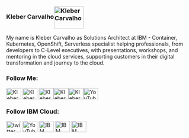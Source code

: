 ### Kleber Carvalho<a href="https://klebercarvalho.com" target="blank"><img align="center" src="https://cdn.jsdelivr.net/npm/simple-icons@3.0.1/icons/ibm.svg" alt="Kleber Carvalho" height="60" width="80" /></a>

My name is Kleber Carvalho as Solutions Architect at IBM - Container, Kubernetes, OpenShift, Serverless specialist helping professionals, from developers to C-Level executives, with presentations, workshops, and mentoring in the cloud services, supporting customers in their digital transformation and journey to the cloud.

<h3 align="left">Follow Me:</h3>
<p align="left">
<a href="https://twitter.com/kleber_carvalho" target="blank"><img align="center" src="https://cdn.jsdelivr.net/npm/simple-icons@3.0.1/icons/twitter.svg" alt="Kleber Carvalho" height="30" width="40" /></a>
<a href="http://br.linkedin.com/in/klebercarvalho" target="blank"><img align="center" src="https://cdn.jsdelivr.net/npm/simple-icons@3.0.1/icons/linkedin.svg" alt="Kleber Carvalho" height="30" width="40" /></a>
<a href="http://developerschool.com.br/facebook" target="blank"><img align="center" src="https://cdn.jsdelivr.net/npm/simple-icons@3.0.1/icons/facebook.svg" alt="Kleber Carvalho in Developer School" height="30" width="40" /></a><a href="http://developerschool.com.br/instagram" target="blank"><img align="center" src="https://cdn.jsdelivr.net/npm/simple-icons@3.0.1/icons/instagram.svg" alt="Kleber Carvalho in Developer School" height="30" width="40" /></a><a href="https://klebercarvalho.com" target="blank"><img align="center" src="https://cdn.jsdelivr.net/npm/simple-icons@3.0.1/icons/medium.svg" alt="Kleber Carvalho" height="30" width="40" /></a><a href="http://developerschool.com.br/youtube" target="blank"><img align="center" src="https://cdn.jsdelivr.net/npm/simple-icons@3.0.1/icons/youtube.svg" alt="YouTube" height="30" width="40" /></a>
</p>



<h3 align="left">Follow IBM Cloud:</h3>
<p align="left">
<a href="http://www.twitter.com/ibmcloud" target="blank"><img align="center" src="https://cdn.jsdelivr.net/npm/simple-icons@3.0.1/icons/twitter.svg" alt="twitter" height="30" width="40" /></a>
<a href="https://www.youtube.com/c/ibmcloud" target="blank"><img align="center" src="https://cdn.jsdelivr.net/npm/simple-icons@3.0.1/icons/youtube.svg" alt="YouTube" height="30" width="40" /></a>
<a href="https://www.linkedin.com/showcase/ibm-cloud" target="blank"><img align="center" src="https://cdn.jsdelivr.net/npm/simple-icons@3.0.1/icons/linkedin.svg" alt="IBM Cloud" height="30" width="40" /></a>
<a href=" http://www.ibm.com/cloud" target="blank"><img align="center" src="https://cdn.jsdelivr.net/npm/simple-icons@3.0.1/icons/medium.svg" alt="IBM Cloud" height="30" width="40" /></a>
<a href="https://www.ibm.com/cloud/blog" target="blank"><img align="center" src="https://cdn.jsdelivr.net/npm/simple-icons@3.0.1/icons/blogger.svg" alt="IBM Cloud Blog" height="30" width="40" /></a>
</p>


